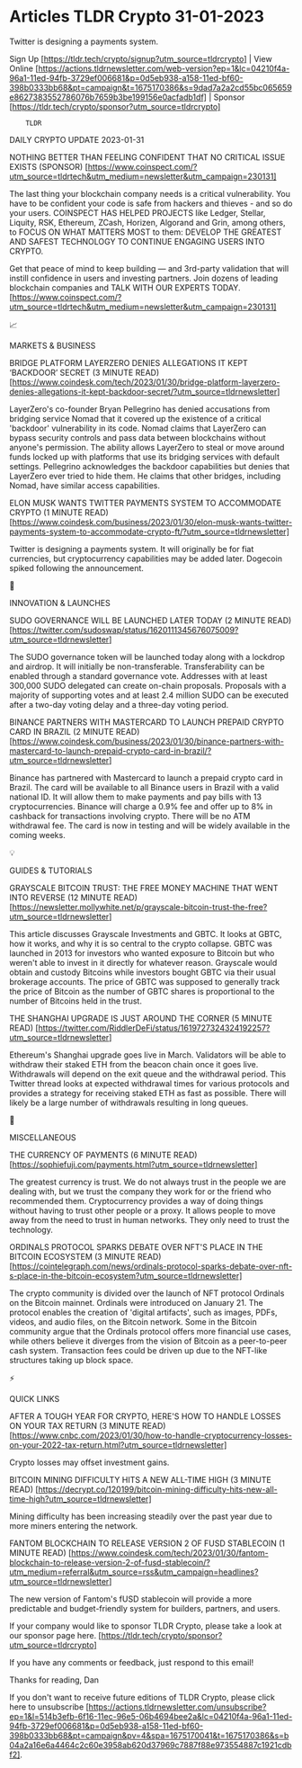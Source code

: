 # Articles TLDR Crypto 31-01-2023

Twitter is designing a payments system.  

Sign Up [https://tldr.tech/crypto/signup?utm_source=tldrcrypto] | View
Online
[https://actions.tldrnewsletter.com/web-version?ep=1&lc=04210f4a-96a1-11ed-94fb-3729ef006681&p=0d5eb938-a158-11ed-bf60-398b0333bb68&pt=campaign&t=1675170386&s=9dad7a2a2cd55bc065659e8627383552786076b7659b3be199156e0acfadb1df]
| Sponsor [https://tldr.tech/crypto/sponsor?utm_source=tldrcrypto] 

		TLDR 

DAILY CRYPTO UPDATE 2023-01-31

NOTHING BETTER THAN FEELING CONFIDENT THAT NO CRITICAL ISSUE EXISTS
(SPONSOR)
[https://www.coinspect.com/?utm_source=tldrtech&utm_medium=newsletter&utm_campaign=230131]


The last thing your blockchain company needs is a critical
vulnerability. You have to be confident your code is safe from hackers
and thieves - and so do your users.
COINSPECT HAS HELPED PROJECTS like Ledger, Stellar, Liquity, RSK,
Ethereum, ZCash, Horizen, Algorand and Grin, among others, to FOCUS ON
WHAT MATTERS MOST to them: DEVELOP THE GREATEST AND SAFEST TECHNOLOGY
TO CONTINUE ENGAGING USERS INTO CRYPTO.

Get that peace of mind to keep building — and 3rd-party validation
that will instill confidence in users and investing partners. Join
dozens of leading blockchain companies and TALK WITH OUR EXPERTS
TODAY.
[https://www.coinspect.com/?utm_source=tldrtech&utm_medium=newsletter&utm_campaign=230131]

📈 

MARKETS & BUSINESS

BRIDGE PLATFORM LAYERZERO DENIES ALLEGATIONS IT KEPT ‘BACKDOOR’
SECRET (3 MINUTE READ)
[https://www.coindesk.com/tech/2023/01/30/bridge-platform-layerzero-denies-allegations-it-kept-backdoor-secret/?utm_source=tldrnewsletter]


LayerZero's co-founder Bryan Pellegrino has denied accusations from
bridging service Nomad that it covered up the existence of a critical
'backdoor' vulnerability in its code. Nomad claims that LayerZero can
bypass security controls and pass data between blockchains without
anyone's permission. The ability allows LayerZero to steal or move
around funds locked up with platforms that use its bridging services
with default settings. Pellegrino acknowledges the backdoor
capabilities but denies that LayerZero ever tried to hide them. He
claims that other bridges, including Nomad, have similar access
capabilities. 

ELON MUSK WANTS TWITTER PAYMENTS SYSTEM TO ACCOMMODATE CRYPTO (1
MINUTE READ)
[https://www.coindesk.com/business/2023/01/30/elon-musk-wants-twitter-payments-system-to-accommodate-crypto-ft/?utm_source=tldrnewsletter]


Twitter is designing a payments system. It will originally be for fiat
currencies, but cryptocurrency capabilities may be added later.
Dogecoin spiked following the announcement. 

🚀 

INNOVATION & LAUNCHES

SUDO GOVERNANCE WILL BE LAUNCHED LATER TODAY (2 MINUTE READ)
[https://twitter.com/sudoswap/status/1620111345676075009?utm_source=tldrnewsletter]


The SUDO governance token will be launched today along with a lockdrop
and airdrop. It will initially be non-transferable. Transferability
can be enabled through a standard governance vote. Addresses with at
least 300,000 SUDO delegated can create on-chain proposals. Proposals
with a majority of supporting votes and at least 2.4 million SUDO can
be executed after a two-day voting delay and a three-day voting
period. 

BINANCE PARTNERS WITH MASTERCARD TO LAUNCH PREPAID CRYPTO CARD IN
BRAZIL (2 MINUTE READ)
[https://www.coindesk.com/business/2023/01/30/binance-partners-with-mastercard-to-launch-prepaid-crypto-card-in-brazil/?utm_source=tldrnewsletter]


Binance has partnered with Mastercard to launch a prepaid crypto card
in Brazil. The card will be available to all Binance users in Brazil
with a valid national ID. It will allow them to make payments and pay
bills with 13 cryptocurrencies. Binance will charge a 0.9% fee and
offer up to 8% in cashback for transactions involving crypto. There
will be no ATM withdrawal fee. The card is now in testing and will be
widely available in the coming weeks. 

💡 

GUIDES & TUTORIALS

GRAYSCALE BITCOIN TRUST: THE FREE MONEY MACHINE THAT WENT INTO REVERSE
(12 MINUTE READ)
[https://newsletter.mollywhite.net/p/grayscale-bitcoin-trust-the-free?utm_source=tldrnewsletter]


This article discusses Grayscale Investments and GBTC. It looks at
GBTC, how it works, and why it is so central to the crypto collapse.
GBTC was launched in 2013 for investors who wanted exposure to Bitcoin
but who weren't able to invest in it directly for whatever reason.
Grayscale would obtain and custody Bitcoins while investors bought
GBTC via their usual brokerage accounts. The price of GBTC was
supposed to generally track the price of Bitcoin as the number of GBTC
shares is proportional to the number of Bitcoins held in the trust. 

THE SHANGHAI UPGRADE IS JUST AROUND THE CORNER (5 MINUTE READ)
[https://twitter.com/RiddlerDeFi/status/1619727324324192257?utm_source=tldrnewsletter]


Ethereum's Shanghai upgrade goes live in March. Validators will be
able to withdraw their staked ETH from the beacon chain once it goes
live. Withdrawals will depend on the exit queue and the withdrawal
period. This Twitter thread looks at expected withdrawal times for
various protocols and provides a strategy for receiving staked ETH as
fast as possible. There will likely be a large number of withdrawals
resulting in long queues. 

🦄 

MISCELLANEOUS

THE CURRENCY OF PAYMENTS (6 MINUTE READ)
[https://sophiefuji.com/payments.html?utm_source=tldrnewsletter] 

The greatest currency is trust. We do not always trust in the people
we are dealing with, but we trust the company they work for or the
friend who recommended them. Cryptocurrency provides a way of doing
things without having to trust other people or a proxy. It allows
people to move away from the need to trust in human networks. They
only need to trust the technology. 

ORDINALS PROTOCOL SPARKS DEBATE OVER NFT'S PLACE IN THE BITCOIN
ECOSYSTEM (3 MINUTE READ)
[https://cointelegraph.com/news/ordinals-protocol-sparks-debate-over-nft-s-place-in-the-bitcoin-ecosystem?utm_source=tldrnewsletter]


The crypto community is divided over the launch of NFT protocol
Ordinals on the Bitcoin mainnet. Ordinals were introduced on January
21. The protocol enables the creation of 'digital artifacts', such as
images, PDFs, videos, and audio files, on the Bitcoin network. Some in
the Bitcoin community argue that the Ordinals protocol offers more
financial use cases, while others believe it diverges from the vision
of Bitcoin as a peer-to-peer cash system. Transaction fees could be
driven up due to the NFT-like structures taking up block space. 

⚡ 

QUICK LINKS

AFTER A TOUGH YEAR FOR CRYPTO, HERE'S HOW TO HANDLE LOSSES ON YOUR TAX
RETURN (3 MINUTE READ)
[https://www.cnbc.com/2023/01/30/how-to-handle-cryptocurrency-losses-on-your-2022-tax-return.html?utm_source=tldrnewsletter]


Crypto losses may offset investment gains. 

BITCOIN MINING DIFFICULTY HITS A NEW ALL-TIME HIGH (3 MINUTE READ)
[https://decrypt.co/120199/bitcoin-mining-difficulty-hits-new-all-time-high?utm_source=tldrnewsletter]


Mining difficulty has been increasing steadily over the past year due
to more miners entering the network. 

FANTOM BLOCKCHAIN TO RELEASE VERSION 2 OF FUSD STABLECOIN (1 MINUTE
READ)
[https://www.coindesk.com/tech/2023/01/30/fantom-blockchain-to-release-version-2-of-fusd-stablecoin/?utm_medium=referral&utm_source=rss&utm_campaign=headlines?utm_source=tldrnewsletter]


The new version of Fantom's fUSD stablecoin will provide a more
predictable and budget-friendly system for builders, partners, and
users. 

If your company would like to sponsor TLDR Crypto, please take a look
at our sponsor page here.
[https://tldr.tech/crypto/sponsor?utm_source=tldrcrypto] 

If you have any comments or feedback, just respond to this email! 

Thanks for reading, 
Dan 

If you don't want to receive future editions of TLDR Crypto,
please click here to unsubscribe
[https://actions.tldrnewsletter.com/unsubscribe?ep=1&l=514b3efb-6f16-11ec-96e5-06b4694bee2a&lc=04210f4a-96a1-11ed-94fb-3729ef006681&p=0d5eb938-a158-11ed-bf60-398b0333bb68&pt=campaign&pv=4&spa=1675170041&t=1675170386&s=b04a2a16e6a4464c2c60e3958ab620d37969c7887f88e973554887c1921cdbf2].


 